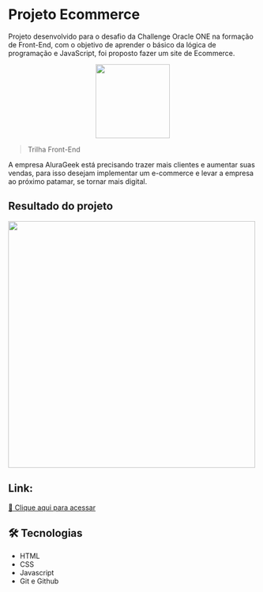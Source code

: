 # Projeto Ecommerce
Projeto desenvolvido para o desafio da Challenge Oracle ONE na formação de Front-End, com o objetivo de aprender o básico da lógica de programação e JavaScript, foi proposto fazer um site de Ecommerce.


<p align="center">
<img width="150" src="https://i.imgur.com/lcL9KM2.png">
  


>Trilha Front-End

A empresa AluraGeek está precisando trazer mais clientes e aumentar suas vendas, para isso desejam implementar um e-commerce e levar a empresa ao próximo patamar, se tornar mais digital.



## Resultado do projeto


<img width="500" src="https://i.imgur.com/A3P1rpD.png">


## Link:
[🔗 Clique aqui para acessar](https://beatrisantunes.github.io/Projeto-Ecommerce-Alura)



## 🛠 Tecnologias

- HTML
- CSS
- Javascript
- Git e Github
